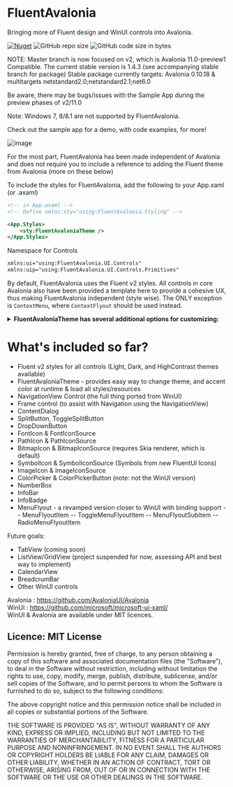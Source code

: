 # FluentAvalonia

Bringing more of Fluent design and WinUI controls into Avalonia.

[![Nuget](https://img.shields.io/nuget/v/FluentAvaloniaUI?color=%236A5ACD&label=FluentAvaloniaUI%20%28nuget%29)](https://www.nuget.org/packages/FluentAvaloniaUI/)
![GitHub repo size](https://img.shields.io/github/repo-size/amwx/FluentAvalonia?color=%234682B4)
![GitHub code size in bytes](https://img.shields.io/github/languages/code-size/amwx/FluentAvalonia?color=%23483D8B)

NOTE: Master branch is now focused on v2, which is Avalonia 11.0-preview1 Compatible.
The current stable version is 1.4.3 (see accompanying stable branch for package)
Stable package currently targets: Avalonia 0.10.18 & multitargets netstandard2.0;netstandard2.1;net6.0

Be aware, there may be bugs/issues with the Sample App during the preview phases of v2/11.0

Note: Windows 7, 8/8.1 are not supported by FluentAvalonia.

Check out the sample app for a demo, with code examples, for more!

![image](https://user-images.githubusercontent.com/40413319/152464696-65a4de6f-1a06-4cca-9f80-c545ad0585ce.png)


For the most part, FluentAvalonia has been made independent of Avalonia and does not require you to include a reference to adding the Fluent theme from Avalonia (more on these below)

To include the styles for FluentAvalonia, add the following to your App.xaml (or .axaml)

````Xml
<!-- in App.axaml -->
<!-- Define xmlns:sty="using:FluentAvalonia.Styling" -->

<App.Styles>
    <sty:FluentAvaloniaTheme />
</App.Styles>
````

Namespace for Controls
````Xml
xmlns:ui="using:FluentAvalonia.UI.Controls"
xmlns:uip="using:FluentAvalonia.UI.Controls.Primitives"
````

By default, FluentAvalonia uses the Fluent v2 styles. All controls in core Avalonia also have been provided a template here to provide a cohesive UX, thus making FluentAvalonia independent (style wise). The ONLY exception is `ContextMenu`, where `ContextFlyout` should be used instead.


<details>
    <summary> <b>FluentAvaloniaTheme has several additional options for customizing:</b> </summary>
    
````C#    
// FluentAvalonia Theme is automatically registered with the AvaloniaLocator on startup. To quickly access it in code,
var faTheme = AvaloniaLocator.Current.GetService<FluentAvaloniaTheme>();

// Set the Current theme using the Requested Theme Property

// For Light Mode
RequestedTheme = "Light";

// For Dark Mode
RequestedTheme = "Dark";

// For HighContast
RequestedTheme = "HighContrast";

// On Windows the following properties are available, which all default to true:

// Use the System font as the primary font for the App. On Windows 10, this is Segoe UI. On Windows 11, this is Segoe UI Variable Text
// This value is only respected on startup
public bool UseSystemFontOnWindows { get; set; } = true;

// Use the current User System Accent Color as the Accent Color in the app
public bool UseUserAccentColorOnWindows { get; set; } = true;

// Set the app theme to whatever the Windows theme is, respects HighContrast mode
// This value is only respected on startup
public bool UseSystemThemeOnWindows { get; set; } = true;


// Additionally, by default on Windows, all Win32 windows appear in light mode, regardless of the System setting. To force the window to dark mode:

var thm = AvaloniaLocator.Current.GetService<FluentAvaloniaTheme>();
thm.ForceNativeTitleBarToTheme(Window); // Window is the Window object you want to force

// On a regular window, this will force the titlebar and window border into dark mode. NOTE: If you have accent colors enabled on titlebars and window borders
// in system settings, this most likely won't have much of an effect, since the accent color is used instead.

// If you're using my CoreWindow class, this is done automatically.


// The following properties are available on ALL systems:

// To set a custom accent color set this property. The 3 light and 3 dark variants will be generated for you.
// NOTE: I do not verify whether the custom accent color ensures good legibility and accessibility - that is up to you
// If you would like more control over the shades generated, you can directly override the resources in the Application level ResourceDictionary
public Color? CustomAccentColor { get; set; }

CustomAccentColor = Colors.Orange;

// To return to default, set the property to null;
// On Mac/Linux, and Windows with (UseUserAccentColorOnWindows = false), the default color is SlateBlue. Otherwise it returns to the System defined accent.


// NEW in v1.2, if there are controls you don't use, you can use this property to skip loading their template
// This saves a bit of memory, but more importantly reduces the number of styles that need to be evaluated which can add a performance benefit
// This is a semi-colon (;) delimited string of controls. 
public string SkipControls { get; set; }


// For example, to skip the NavigationView and DataGrid controls
SkipControls = "NavigationView;DataGrid";

// The search mechanism just uses a string.Contains() to evaluate each entry. This for controls like NavigationView and CommandBar where
// those terms are in the related controls (NavigationViewItem, CommandBarButton) - this will automatically remove those as well so you
// don't need to specify everything. See the Styles files in (FluentAvalonia/Styling/[BasicControls | Controls]) for naming - though you
// don't need to include "Styles" unless you want specifically only that file

// Have custom resources you want changed when the Theme changes?

// Listen to the RequestedThemeChanged event:
public TypedEventHandler<FluentAvaloniaTheme, RequestedThemeChangedEventArgs> RequestedThemeChanged;

RequestedThemeChanged += OnAppThemeChanged;

private void OnAppThemeChanged(FluentAvaloniaTheme faTheme, RequestedThemeChangedEventArgs args)
{
    // Retreive the new theme from args
    var newTheme = args.NewTheme;

    // your logic
}
````
</details>


# What's included so far?
- Fluent v2 styles for all controls (Light, Dark, and HighContrast themes available)
- FluentAvaloniaTheme - provides easy way to change theme, and accent color at runtime & load all styles/resources
- NavigationView Control (the full thing ported from WinUI)
- Frame control (to assist with Navigation using the NavigationView)
- ContentDialog
- SplitButton, ToggleSplitButton
- DropDownButton
- FontIcon & FontIconSource
- PathIcon & PathIconSource
- BitmapIcon & BitmapIconSource (requires Skia renderer, which is default)
- SymbolIcon & SymbolIconSource (Symbols from new FluentUI Icons)
- ImageIcon & ImageIconSource
- ColorPicker & ColorPickerButton (note: not the WinUI version)
- NumberBox
- InfoBar
- InfoBadge
- MenuFlyout - a revamped version closer to WinUI with binding support
-- MenuFlyoutItem
-- ToggleMenuFlyoutItem
-- MenuFlyoutSubItem
-- RadioMenuFlyoutItem

Future goals:
- TabView (coming soon)
- ListView/GridView (project suspended for now, assessing API and best way to implement)
- CalendarView
- BreadcrumBar
- Other WinUI controls

Avalonia : https://github.com/AvaloniaUI/Avalonia  
WinUI : https://github.com/microsoft/microsoft-ui-xaml/  
WinUI & Avalonia are available under MIT licences.

## Licence: MIT License

Permission is hereby granted, free of charge, to any person obtaining a copy of this software and associated documentation files (the "Software"), to deal in the Software without restriction, including without limitation the rights to use, copy, modify, merge, publish, distribute, sublicense, and/or sell copies of the Software, and to permit persons to whom the Software is furnished to do so, subject to the following conditions:

The above copyright notice and this permission notice shall be included in all copies or substantial portions of the Software.

THE SOFTWARE IS PROVIDED "AS IS", WITHOUT WARRANTY OF ANY KIND, EXPRESS OR IMPLIED, INCLUDING BUT NOT LIMITED TO THE WARRANTIES OF MERCHANTABILITY, FITNESS FOR A PARTICULAR PURPOSE AND NONINFRINGEMENT. IN NO EVENT SHALL THE AUTHORS OR COPYRIGHT HOLDERS BE LIABLE FOR ANY CLAIM, DAMAGES OR OTHER LIABILITY, WHETHER IN AN ACTION OF CONTRACT, TORT OR OTHERWISE, ARISING FROM, OUT OF OR IN CONNECTION WITH THE SOFTWARE OR THE USE OR OTHER DEALINGS IN THE SOFTWARE.
